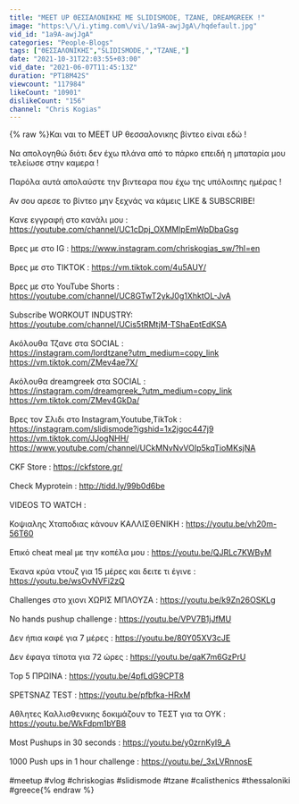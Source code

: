 ```yaml
---
title: "MEET UP ΘΕΣΣΑΛΟΝΙΚΗΣ ΜΕ SLIDISMODE, TZANE, DREAMGREEK !"
image: "https:\/\/i.ytimg.com\/vi\/1a9A-awjJgA\/hqdefault.jpg"
vid_id: "1a9A-awjJgA"
categories: "People-Blogs"
tags: ["ΘΕΣΣΑΛΟΝΙΚΗΣ","SLIDISMODE,","TZANE,"]
date: "2021-10-31T22:03:55+03:00"
vid_date: "2021-06-07T11:45:13Z"
duration: "PT18M42S"
viewcount: "117984"
likeCount: "10901"
dislikeCount: "156"
channel: "Chris Kogias"
---
```

{% raw %}Και ναι το MEET UP θεσσαλονικης βίντεο είναι εδώ ! <br /><br />Να απολογηθώ διότι δεν έχω πλάνα από το πάρκο επειδή η μπαταρία μου τελείωσε στην καμερα !<br /><br />Παρόλα αυτά απολαύστε την βιντεαρα που έχω της υπόλοιπης ημέρας !<br /><br />Αν σου αρεσε το βίντεο μην ξεχνάς να κάμεις LIKE &amp; SUBSCRIBE!<br /><br />Κανε εγγραφή στο κανάλι μου : <a rel="nofollow" target="blank" href="https://youtube.com/channel/UC1cDpj_OXMMlpEmWpDbaGsg">https://youtube.com/channel/UC1cDpj_OXMMlpEmWpDbaGsg</a><br /><br />Βρες με στο IG  : <a rel="nofollow" target="blank" href="https://www.instagram.com/chriskogias_sw/?hl=en">https://www.instagram.com/chriskogias_sw/?hl=en</a><br /><br />Βρες με στο ΤΙΚΤΟΚ : <a rel="nofollow" target="blank" href="https://vm.tiktok.com/4u5AUY/">https://vm.tiktok.com/4u5AUY/</a><br /><br />Βρες με στο YouTube Shorts : <a rel="nofollow" target="blank" href="https://youtube.com/channel/UC8GTwT2ykJ0g1XhktOL-JvA">https://youtube.com/channel/UC8GTwT2ykJ0g1XhktOL-JvA</a><br /><br />Subscribe WORKOUT INDUSTRY: <br /><a rel="nofollow" target="blank" href="https://youtube.com/channel/UCis5tRMtjM-TShaEptEdKSA">https://youtube.com/channel/UCis5tRMtjM-TShaEptEdKSA</a><br /><br />Ακόλουθα Τζανε στα SOCIAL :<br /><a rel="nofollow" target="blank" href="https://instagram.com/lordtzane?utm_medium=copy_link">https://instagram.com/lordtzane?utm_medium=copy_link</a><br /><a rel="nofollow" target="blank" href="https://vm.tiktok.com/ZMev4ae7X/">https://vm.tiktok.com/ZMev4ae7X/</a><br /><br />Ακόλουθα dreamgreek στα SOCIAL :<br /><a rel="nofollow" target="blank" href="https://instagram.com/dreamgreek_?utm_medium=copy_link">https://instagram.com/dreamgreek_?utm_medium=copy_link</a><br /><a rel="nofollow" target="blank" href="https://vm.tiktok.com/ZMev4GkDa/">https://vm.tiktok.com/ZMev4GkDa/</a><br /><br />Βρες τον Σλιδι στο Instagram,Youtube,TikTok :<br /><a rel="nofollow" target="blank" href="https://instagram.com/slidismode?igshid=1x2jgoc447j9">https://instagram.com/slidismode?igshid=1x2jgoc447j9</a><br /><a rel="nofollow" target="blank" href="https://vm.tiktok.com/JJogNHH/">https://vm.tiktok.com/JJogNHH/</a><br /><a rel="nofollow" target="blank" href="https://www.youtube.com/channel/UCkMNvNvVOIp5kqTioMKsjNA">https://www.youtube.com/channel/UCkMNvNvVOIp5kqTioMKsjNA</a><br /><br />CKF Store : <a rel="nofollow" target="blank" href="https://ckfstore.gr/">https://ckfstore.gr/</a><br /><br />Check Myprotein : <a rel="nofollow" target="blank" href="http://tidd.ly/99b0d6be">http://tidd.ly/99b0d6be</a><br /><br />VIDEOS TO WATCH :<br /><br />Κοψιαλης Χταποδιας κάνουν ΚΑΛΛΙΣΘΕΝΙΚΗ : <a rel="nofollow" target="blank" href="https://youtu.be/vh20m-56T60">https://youtu.be/vh20m-56T60</a><br /><br />Επικό cheat meal με την κοπέλα μου : <a rel="nofollow" target="blank" href="https://youtu.be/QJRLc7KWByM">https://youtu.be/QJRLc7KWByM</a><br /><br />Έκανα κρύα ντουζ για 15 μέρες και δειτε τι έγινε : <a rel="nofollow" target="blank" href="https://youtu.be/wsOvNVFi2zQ">https://youtu.be/wsOvNVFi2zQ</a><br /><br />Challenges στο χιονι ΧΩΡΙΣ ΜΠΛΟΥΖΑ : <a rel="nofollow" target="blank" href="https://youtu.be/k9Zn26OSKLg">https://youtu.be/k9Zn26OSKLg</a><br /><br />No hands pushup challenge : <a rel="nofollow" target="blank" href="https://youtu.be/VPV7B1jJfMU">https://youtu.be/VPV7B1jJfMU</a><br /><br />Δεν ήπια καφέ για 7 μέρες : <a rel="nofollow" target="blank" href="https://youtu.be/80Y05XV3cJE">https://youtu.be/80Y05XV3cJE</a><br /><br />Δεν έφαγα τίποτα για 72 ώρες : <a rel="nofollow" target="blank" href="https://youtu.be/qaK7m6GzPrU">https://youtu.be/qaK7m6GzPrU</a><br /><br />Top 5 ΠΡΩΙΝΑ : <a rel="nofollow" target="blank" href="https://youtu.be/4pfLdG9CPT8">https://youtu.be/4pfLdG9CPT8</a><br /><br />SPETSNAZ TEST : <a rel="nofollow" target="blank" href="https://youtu.be/pfbfka-HRxM">https://youtu.be/pfbfka-HRxM</a><br /><br />Αθλητες Καλλισθενικης δοκιμάζουν το ΤΕΣΤ για τα ΟΥΚ : <a rel="nofollow" target="blank" href="https://youtu.be/WkFdpm1bYB8">https://youtu.be/WkFdpm1bYB8</a><br /><br />Most Pushups in 30 seconds : <a rel="nofollow" target="blank" href="https://youtu.be/y0zrnKyI9_A">https://youtu.be/y0zrnKyI9_A</a><br /><br />1000 Push ups in 1 hour challenge : <a rel="nofollow" target="blank" href="https://youtu.be/_3xLVRnnosE">https://youtu.be/_3xLVRnnosE</a><br /><br />#meetup #vlog #chriskogias #slidismode #tzane #calisthenics #thessaloniki #greece{% endraw %}
